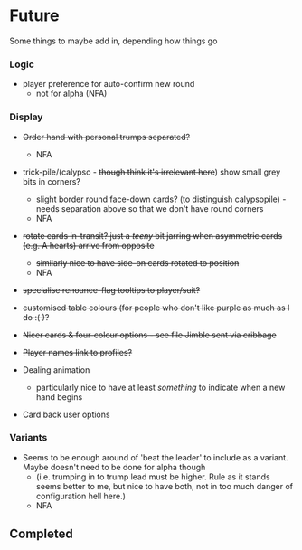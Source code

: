 # Future

Some things to maybe add in, depending how things go

### Logic

* player preference for auto-confirm new round
  * not for alpha (NFA)

### Display

* ~~Order hand with personal trumps separated?~~
  * NFA
* trick-pile/(calypso - ~~though think it's irrelevant here~~) show small grey bits in corners?
  * slight border round face-down cards? (to distinguish calypsopile) - needs separation above so that we don't have round corners
  * NFA
* ~~rotate cards in-transit? just a _teeny_ bit jarring when asymmetric cards (e.g. A hearts) arrive from opposite~~
  * ~~similarly nice to have side-on cards rotated to position~~
  * NFA
* ~~specialise renounce-flag tooltips to player/suit?~~
* ~~customised table colours (for people who don't like purple as much as I do :( )?~~

* ~~Nicer cards & four-colour options - see file Jimble sent via cribbage~~
* ~~Player names link to profiles?~~
* Dealing animation
  * particularly nice to have at least _something_ to indicate when a new hand begins
* Card back user options

### Variants

* Seems to be enough around of 'beat the leader' to include as a variant. Maybe doesn't need to be done for alpha though
  * (i.e. trumping in to trump lead must be higher. Rule as it stands seems better to me, but nice to have both, not in too much danger of configuration hell here.)
  * NFA

## Completed
